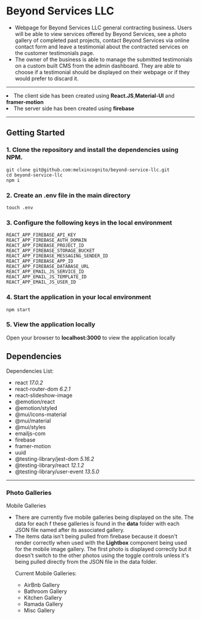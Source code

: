 # Beyond Services LLC

<ul>
<li>Webpage for Beyond Services LLC general contracting business. Users will be able to view services offered by Beyond Services, see a photo gallery of completed past projects, contact Beyond Services via online contact form and leave a testimonial about the contracted services on the customer testimonials page.  </li>
<li>The owner of the business is able to manage the submitted testimonials on a custom built CMS from the admin dashboard. They are able to choose if a testimonial should be displayed on their webpage or if they would prefer to discard it. </li>
</ul>

---

<li>The client side has been created using <b> React.JS</b>,<b>Material-UI</b> and <b>framer-motion</b>  </li>
<li>The server side has been created using <b>firebase</b> </li>

---

## Getting Started

### 1. Clone the repository and install the dependencies using NPM.

```
git clone git@github.com:melxincognito/beyond-service-llc.git
cd beyond-service-llc
npm i
```

### 2. Create an .env file in the main directory

```
touch .env
```

### 3. Configure the following keys in the local environment

```
REACT_APP_FIREBASE_API_KEY
REACT_APP_FIREBASE_AUTH_DOMAIN
REACT_APP_FIREBASE_PROJECT_ID
REACT_APP_FIREBASE_STORAGE_BUCKET
REACT_APP_FIREBASE_MESSAGING_SENDER_ID
REACT_APP_FIREBASE_APP_ID
REACT_APP_FIREBASE_DATABASE_URL
REACT_APP_EMAIL_JS_SERVICE_ID
REACT_APP_EMAIL_JS_TEMPLATE_ID
REACT_APP_EMAIL_JS_USER_ID
```

### 4. Start the application in your local environment

```
npm start
```

### 5. View the application locally

Open your browser to <b>localhost:3000</b> to view the application locally

## Dependencies

Dependencies List:

<ul>
<li>react <i>17.0.2</i></li>
<li>react-router-dom <i> 6.2.1 </i></li>
<li>react-slideshow-image </li>
<li>@emotion/react </li>
<li>@emotion/styled </li>
<li>@mui/icons-material </li>
<li>@mui/material </li>
<li>@mui/styles </li>
<li>emailjs-com </li>
<li>firebase </li>
<li>framer-motion </li>
<li>uuid</li>
<li>@testing-library/jest-dom <i>5.16.2</i> </li>
<li>@testing-library/react <i> 12.1.2 </i> </li>
<li>@testing-library/user-event <i>13.5.0 </i> </li>
</ul>

---

### Photo Galleries

Mobile Galleries

<ul>
<li>There are currently five mobile galleries being displayed on the site. The data for each f these galleries is found in the <b>data</b> folder with each JSON file named after its associated gallery. </li>
<li>The items data isn't being pulled from firebase because it doesn't render correctly when used with the <b>Lightbox</b> component being used for the mobile image gallery. The first photo is displayed correctly but it doesn't switch to the other photos using the toggle controls unless it's being pulled directly from the JSON file in the data folder. </li>

Current Mobile Galleries:
<ul>
<li>AirBnb Gallery</li>
<li>Bathroom Gallery</li>
<li>Kitchen Gallery</li>
<li>Ramada Gallery</li>
<li>Misc Gallery</li>
</ul>

</ul>
